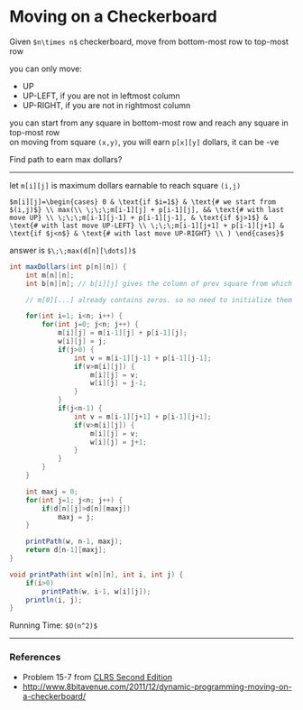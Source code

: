 # Moving on a Checkerboard

Given `$n\times n$` checkerboard, move from bottom-most row to top-most row  

you can only move:
* UP
* UP-LEFT, if you are not in leftmost column
* UP-RIGHT, if you are not in rightmost column

you can start from any square in bottom-most row and reach any square in top-most row  
on moving from square `(x,y)`, you will earn `p[x][y]` dollars, it can be -ve

Find path to earn max dollars?

---

let `m[i][j]` is maximum dollars earnable to reach square `(i,j)`

`$m[i][j]=\begin{cases}
0 & \text{if $i=1$} & \text{# we start from $(i,j)$} \\
max(\\
\;\;\;m[i-1][j] + p[i-1][j], && \text{# with last move UP} \\
\;\;\;m[i-1][j-1] + p[i-1][j-1], & \text{if $j>1$} & \text{# with last move UP-LEFT} \\
\;\;\;m[i-1][j+1] + p[i-1][j+1] & \text{if $j<n$} & \text{# with last move UP-RIGHT} \\
)
\end{cases}$`

answer is `$\;\;max(d[n][\dots])$`

```java
int maxDollars(int p[n][n]) {
    int m[n][n];
    int b[n][n]; // b[i][j] gives the column of prev square from which we moved to (i,j)

    // m[0][...] already contains zeros. so no need to initialize them

    for(int i=1; i<n; i++) {
        for(int j=0; j<n; j++) {
            m[i][j] = m[i-1][j] + p[i-1][j];
            w[i][j] = j;
            if(j>0) {
                int v = m[i-1][j-1] + p[i-1][j-1];
                if(v>m[i][j]) {
                    m[i][j] = v;
                    w[i][j] = j-1;
                }
            }
            if(j<n-1) {
                int v = m[i-1][j+1] + p[i-1][j+1];
                if(v>m[i][j]) {
                    m[i][j] = v;
                    w[i][j] = j+1;
                }
            }
        }
    }

    int maxj = 0;
    for(int j=1; j<n; j++) {
        if(d[n][j]>d[n][maxj])
            maxj = j;
    }

    printPath(w, n-1, maxj);
    return d[n-1][maxj];
}

void printPath(int w[n][n], int i, int j) {
    if(i>0)
        printPath(w, i-1, w[i][j]);
    println(i, j);
}
```

Running Time: `$O(n^2)$`

---

### References

* Problem 15-7 from [CLRS Second Edition](https://isbnsearch.org/isbn/0262032937)
* <http://www.8bitavenue.com/2011/12/dynamic-programming-moving-on-a-checkerboard/>
